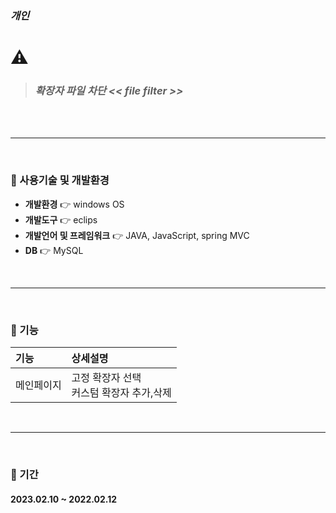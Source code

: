 ### *개인*

# ⚠️
> ### *확장자 파일 차단 << file filter >>*
</br>

</br>

------
</br>

### 📌&nbsp;사용기술 및 개발환경  
* **개발환경** 👉 windows OS
* **개발도구** 👉 eclips
* **개발언어 및 프레임워크** 👉 JAVA, JavaScript, spring MVC
* **DB** 👉 MySQL

</br>

------
</br>

### 📌&nbsp;기능  



|기능|상세설명|
|:---|:---|
|메인페이지|고정 확장자 선택</br>커스텀 확장자 추가,삭제|

</br>

------
</br>

### 📌&nbsp;기간  

#### 2023.02.10 ~ 2022.02.12
